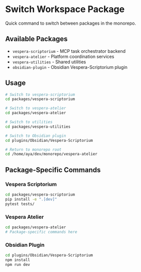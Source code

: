 # Switch Workspace Package

Quick command to switch between packages in the monorepo.

## Available Packages

- `vespera-scriptorium` - MCP task orchestrator backend
- `vespera-atelier` - Platform coordination services  
- `vespera-utilities` - Shared utilities
- `obsidian-plugin` - Obsidian Vespera-Scriptorium plugin

## Usage

```bash
# Switch to vespera-scriptorium
cd packages/vespera-scriptorium

# Switch to vespera-atelier
cd packages/vespera-atelier

# Switch to utilities
cd packages/vespera-utilities

# Switch to Obsidian plugin
cd plugins/Obsidian/Vespera-Scriptorium

# Return to monorepo root
cd /home/aya/dev/monorepo/vespera-atelier
```

## Package-Specific Commands

### Vespera Scriptorium

```bash
cd packages/vespera-scriptorium
pip install -e ".[dev]"
pytest tests/
```

### Vespera Atelier

```bash
cd packages/vespera-atelier
# Package-specific commands here
```

### Obsidian Plugin

```bash
cd plugins/Obsidian/Vespera-Scriptorium
npm install
npm run dev
```
